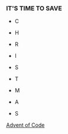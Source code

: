 ### IT'S TIME TO SAVE
+ C
- H
+ R
- I
+ S
- T
+ M
- A
+ S

[Advent of Code](https://adventofcode.com/2022)
